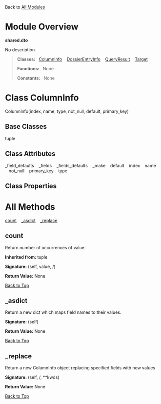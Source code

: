 Back to [All Modules](https://github.com/pyrustic/shared/blob/master/docs/modules/README.md#readme)

# Module Overview

**shared.dto**
 
No description

> **Classes:** &nbsp; [ColumnInfo](https://github.com/pyrustic/shared/blob/master/docs/modules/content/shared.dto/content/classes/ColumnInfo.md#class-columninfo) &nbsp;&nbsp; [DossierEntryInfo](https://github.com/pyrustic/shared/blob/master/docs/modules/content/shared.dto/content/classes/DossierEntryInfo.md#class-dossierentryinfo) &nbsp;&nbsp; [QueryResult](https://github.com/pyrustic/shared/blob/master/docs/modules/content/shared.dto/content/classes/QueryResult.md#class-queryresult) &nbsp;&nbsp; [Target](https://github.com/pyrustic/shared/blob/master/docs/modules/content/shared.dto/content/classes/Target.md#class-target)
>
> **Functions:** &nbsp; None
>
> **Constants:** &nbsp; None

# Class ColumnInfo
ColumnInfo(index, name, type, not_null, default, primary_key)

## Base Classes
tuple

## Class Attributes
\_field\_defaults &nbsp;&nbsp; \_fields &nbsp;&nbsp; \_fields\_defaults &nbsp;&nbsp; \_make &nbsp;&nbsp; default &nbsp;&nbsp; index &nbsp;&nbsp; name &nbsp;&nbsp; not\_null &nbsp;&nbsp; primary\_key &nbsp;&nbsp; type

## Class Properties


# All Methods
[count](#count) &nbsp;&nbsp; [\_asdict](#_asdict) &nbsp;&nbsp; [\_replace](#_replace)

## count
Return number of occurrences of value.

**Inherited from:** tuple

**Signature:** (self, value, /)





**Return Value:** None

[Back to Top](#module-overview)


## \_asdict
Return a new dict which maps field names to their values.



**Signature:** (self)





**Return Value:** None

[Back to Top](#module-overview)


## \_replace
Return a new ColumnInfo object replacing specified fields with new values



**Signature:** (self, /, \*\*kwds)





**Return Value:** None

[Back to Top](#module-overview)



